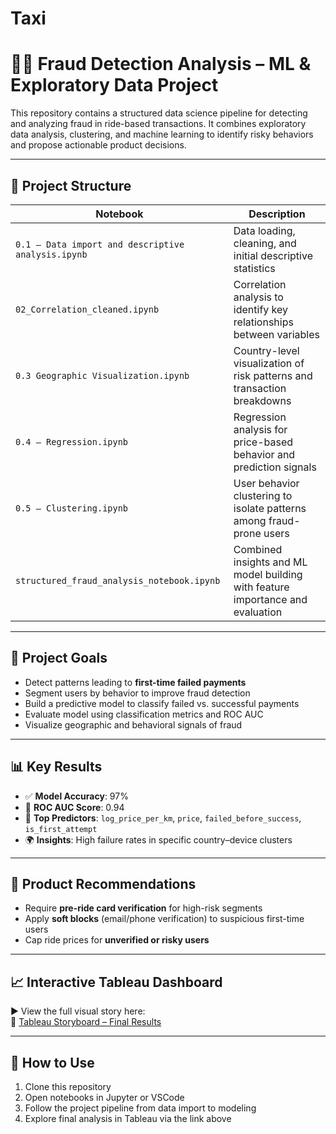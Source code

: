# Taxi
# 🕵️‍♂️ Fraud Detection Analysis – ML & Exploratory Data Project

This repository contains a structured data science pipeline for detecting and analyzing fraud in ride-based transactions. It combines exploratory data analysis, clustering, and machine learning to identify risky behaviors and propose actionable product decisions.

---

## 📁 Project Structure

| Notebook | Description |
|----------|-------------|
| `0.1 — Data import and descriptive analysis.ipynb` | Data loading, cleaning, and initial descriptive statistics |
| `02_Correlation_cleaned.ipynb` | Correlation analysis to identify key relationships between variables |
| `0.3 Geographic Visualization.ipynb` | Country-level visualization of risk patterns and transaction breakdowns |
| `0.4 — Regression.ipynb` | Regression analysis for price-based behavior and prediction signals |
| `0.5 — Clustering.ipynb` | User behavior clustering to isolate patterns among fraud-prone users |
| `structured_fraud_analysis_notebook.ipynb` | Combined insights and ML model building with feature importance and evaluation |

---

## 🎯 Project Goals

- Detect patterns leading to **first-time failed payments**
- Segment users by behavior to improve fraud detection
- Build a predictive model to classify failed vs. successful payments
- Evaluate model using classification metrics and ROC AUC
- Visualize geographic and behavioral signals of fraud

---

## 📊 Key Results

- ✅ **Model Accuracy**: 97%  
- 🧠 **ROC AUC Score**: 0.94  
- 🔑 **Top Predictors**: `log_price_per_km`, `price`, `failed_before_success`, `is_first_attempt`  
- 🌍 **Insights**: High failure rates in specific country–device clusters

---

## 🚀 Product Recommendations

- Require **pre-ride card verification** for high-risk segments
- Apply **soft blocks** (email/phone verification) to suspicious first-time users
- Cap ride prices for **unverified or risky users**

---

## 📈 Interactive Tableau Dashboard

▶️ View the full visual story here:  
🔗 [Tableau Storyboard – Final Results](https://public.tableau.com/app/profile/hlib.havryliuk/viz/finalstoryboard12/Story1?publish=yes)

---

## 🧰 How to Use

1. Clone this repository  
2. Open notebooks in Jupyter or VSCode  
3. Follow the project pipeline from data import to modeling  
4. Explore final analysis in Tableau via the link above
